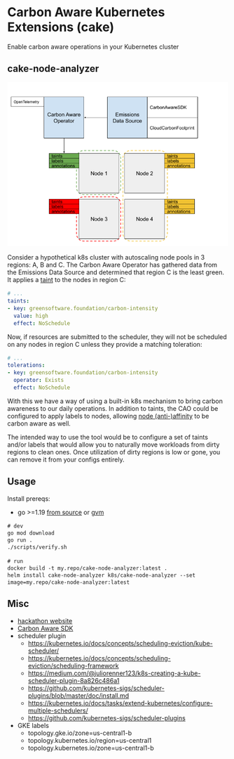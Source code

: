 # Carbon Aware Kubernetes Extensions (cake)
Enable carbon aware operations in your Kubernetes cluster

## cake-node-analyzer

![cake-node-analyzer architecture](docs/cake-node-analyzer-architecture.png)

Consider a hypothetical k8s cluster with autoscaling node pools in 3 regions: A, B and C. The Carbon Aware Operator has gathered data from the Emissions Data Source and determined that region C is the least green. It applies a [taint](https://kubernetes.io/docs/concepts/scheduling-eviction/taint-and-toleration/) to the nodes in region C:

```yaml
# ...
taints:
- key: greensoftware.foundation/carbon-intensity
  value: high
  effect: NoSchedule
```

Now, if resources are submitted to the scheduler, they will not be scheduled on any nodes in region C unless they provide a matching toleration:

```yaml
# ...
tolerations:
- key: greensoftware.foundation/carbon-intensity
  operator: Exists
  effect: NoSchedule
```

With this we have a way of using a built-in k8s mechanism to bring carbon awareness to our daily operations. In addition to taints, the CAO could be configured to apply labels to nodes, allowing [node (anti-)affinity](https://kubernetes.io/docs/concepts/scheduling-eviction/assign-pod-node) to be carbon aware as well.

The intended way to use the tool would be to configure a set of taints and/or labels that would allow you to naturally move workloads from dirty regions to clean ones. Once utilization of dirty regions is low or gone, you can remove it from your configs entirely.


## Usage
Install prereqs:
  - go >=1.19 [from source](https://go.dev/dl/) or [gvm](https://github.com/moovweb/gvm)

```
# dev
go mod download
go run .
./scripts/verify.sh

# run
docker build -t my.repo/cake-node-analyzer:latest .
helm install cake-node-analyzer k8s/cake-node-analyzer --set image=my.repo/cake-node-analyzer:latest
```

## Misc
- [hackathon website](https://taikai.network/gsf/hackathons/carbonhack22)
- [Carbon Aware SDK](https://github.com/Green-Software-Foundation/carbon-aware-sdk)
- scheduler plugin
  - https://kubernetes.io/docs/concepts/scheduling-eviction/kube-scheduler/
  - https://kubernetes.io/docs/concepts/scheduling-eviction/scheduling-framework
  - https://medium.com/@juliorenner123/k8s-creating-a-kube-scheduler-plugin-8a826c486a1
  - https://github.com/kubernetes-sigs/scheduler-plugins/blob/master/doc/install.md
  - https://kubernetes.io/docs/tasks/extend-kubernetes/configure-multiple-schedulers/
  - https://github.com/kubernetes-sigs/scheduler-plugins
- GKE labels
  - topology.gke.io/zone=us-central1-b
  - topology.kubernetes.io/region=us-central1
  - topology.kubernetes.io/zone=us-central1-b




